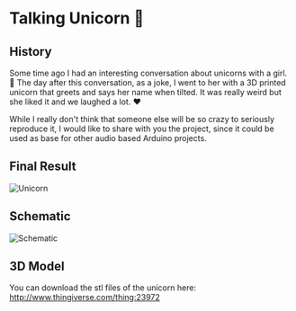 # Talking Unicorn 🦄
## History
Some time ago I had an interesting conversation about unicorns with a girl. 🦄
The day after this conversation, as a joke, I went to her with a 3D printed unicorn that greets and says her name when tilted.
It was really weird but she liked it and we laughed a lot. ❤️️

While I really don't think that someone else will be so crazy to seriously reproduce it, I would like to share with you the project, since it could be used as base for other audio based Arduino projects.

## Final Result
![Unicorn](https://raw.githubusercontent.com/simonepri/talking-unicorn/master/gallery/unicorn.jpg "Unicorn")

## Schematic
![Schematic](https://raw.githubusercontent.com/simonepri/talking-unicorn/master/schematic/schematic.png "Schematic")

## 3D Model
You can download the stl files of the unicorn here:
http://www.thingiverse.com/thing:23972
